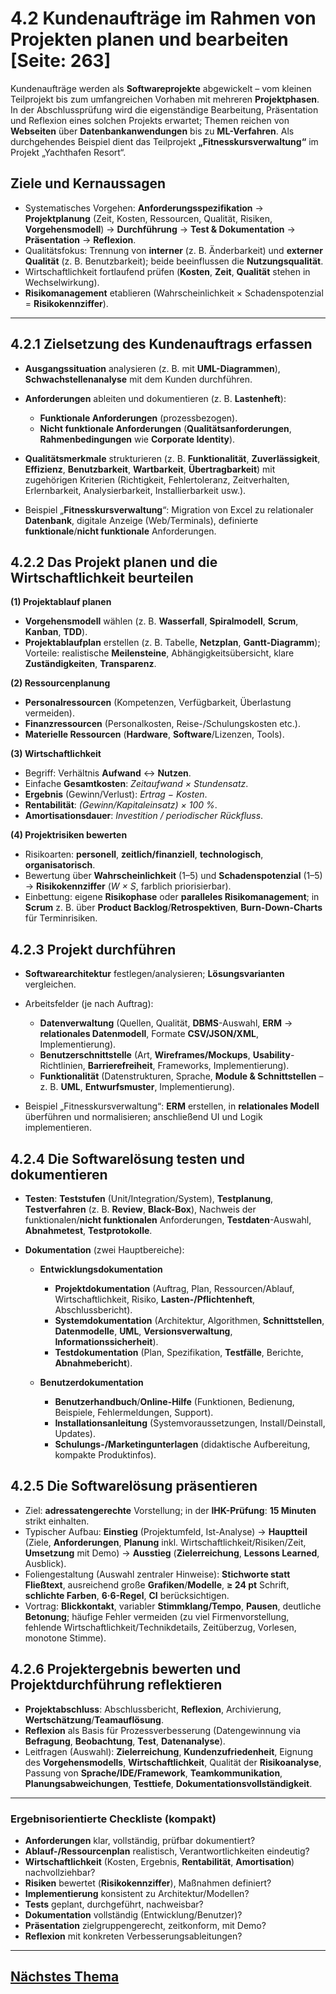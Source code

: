 # 4.2 Kundenaufträge im Rahmen von Projekten planen und bearbeiten [Seite: 263]

Kundenaufträge werden als **Softwareprojekte** abgewickelt – vom kleinen Teilprojekt bis zum umfangreichen Vorhaben mit mehreren **Projektphasen**. In der Abschlussprüfung wird die eigenständige Bearbeitung, Präsentation und Reflexion eines solchen Projekts erwartet; Themen reichen von **Webseiten** über **Datenbankanwendungen** bis zu **ML-Verfahren**. Als durchgehendes Beispiel dient das Teilprojekt **„Fitnesskursverwaltung“** im Projekt „Yachthafen Resort“. 

## Ziele und Kernaussagen

* Systematisches Vorgehen: **Anforderungsspezifikation** → **Projektplanung** (Zeit, Kosten, Ressourcen, Qualität, Risiken, **Vorgehensmodell**) → **Durchführung** → **Test & Dokumentation** → **Präsentation** → **Reflexion**.
* Qualitätsfokus: Trennung von **interner** (z. B. Änderbarkeit) und **externer Qualität** (z. B. Benutzbarkeit); beide beeinflussen die **Nutzungsqualität**.
* Wirtschaftlichkeit fortlaufend prüfen (**Kosten**, **Zeit**, **Qualität** stehen in Wechselwirkung).
* **Risikomanagement** etablieren (Wahrscheinlichkeit × Schadenspotenzial = **Risikokennziffer**).

---

## 4.2.1 Zielsetzung des Kundenauftrags erfassen

* **Ausgangssituation** analysieren (z. B. mit **UML-Diagrammen**), **Schwachstellenanalyse** mit dem Kunden durchführen.
* **Anforderungen** ableiten und dokumentieren (z. B. **Lastenheft**):

  * **Funktionale Anforderungen** (prozessbezogen).
  * **Nicht funktionale Anforderungen** (**Qualitätsanforderungen**, **Rahmenbedingungen** wie **Corporate Identity**).
* **Qualitätsmerkmale** strukturieren (z. B. **Funktionalität**, **Zuverlässigkeit**, **Effizienz**, **Benutzbarkeit**, **Wartbarkeit**, **Übertragbarkeit**) mit zugehörigen Kriterien (Richtigkeit, Fehlertoleranz, Zeitverhalten, Erlernbarkeit, Analysierbarkeit, Installierbarkeit usw.).
* Beispiel „**Fitnesskursverwaltung**“: Migration von Excel zu relationaler **Datenbank**, digitale Anzeige (Web/Terminals), definierte **funktionale**/**nicht funktionale** Anforderungen.

## 4.2.2 Das Projekt planen und die Wirtschaftlichkeit beurteilen

**(1) Projektablauf planen**

* **Vorgehensmodell** wählen (z. B. **Wasserfall**, **Spiralmodell**, **Scrum**, **Kanban**, **TDD**).
* **Projektablaufplan** erstellen (z. B. Tabelle, **Netzplan**, **Gantt-Diagramm**); Vorteile: realistische **Meilensteine**, Abhängigkeitsübersicht, klare **Zuständigkeiten**, **Transparenz**.

**(2) Ressourcenplanung**

* **Personalressourcen** (Kompetenzen, Verfügbarkeit, Überlastung vermeiden).
* **Finanzressourcen** (Personalkosten, Reise-/Schulungskosten etc.).
* **Materielle Ressourcen** (**Hardware**, **Software**/Lizenzen, Tools).

**(3) Wirtschaftlichkeit**

* Begriff: Verhältnis **Aufwand** ↔ **Nutzen**.
* Einfache **Gesamtkosten**: *Zeitaufwand × Stundensatz*.
* **Ergebnis** (Gewinn/Verlust): *Ertrag − Kosten*.
* **Rentabilität**: *(Gewinn/Kapitaleinsatz) × 100 %*.
* **Amortisationsdauer**: *Investition / periodischer Rückfluss*.

**(4) Projektrisiken bewerten**

* Risikoarten: **personell**, **zeitlich/finanziell**, **technologisch**, **organisatorisch**.
* Bewertung über **Wahrscheinlichkeit** (1–5) und **Schadenspotenzial** (1–5) → **Risikokennziffer** (*W × S*, farblich priorisierbar).
* Einbettung: eigene **Risikophase** oder **paralleles Risikomanagement**; in **Scrum** z. B. über **Product Backlog**/**Retrospektiven**, **Burn-Down-Charts** für Terminrisiken.

## 4.2.3 Projekt durchführen

* **Softwarearchitektur** festlegen/analysieren; **Lösungsvarianten** vergleichen.
* Arbeitsfelder (je nach Auftrag):

  * **Datenverwaltung** (Quellen, Qualität, **DBMS**-Auswahl, **ERM** → **relationales Datenmodell**, Formate **CSV/JSON/XML**, Implementierung).
  * **Benutzerschnittstelle** (Art, **Wireframes/Mockups**, **Usability**-Richtlinien, **Barrierefreiheit**, Frameworks, Implementierung).
  * **Funktionalität** (Datenstrukturen, Sprache, **Module & Schnittstellen** – z. B. **UML**, **Entwurfsmuster**, Implementierung).
* Beispiel „Fitnesskursverwaltung“: **ERM** erstellen, in **relationales Modell** überführen und normalisieren; anschließend UI und Logik implementieren.

## 4.2.4 Die Softwarelösung testen und dokumentieren

* **Testen**: **Teststufen** (Unit/Integration/System), **Testplanung**, **Testverfahren** (z. B. **Review**, **Black-Box**), Nachweis der funktionalen/**nicht funktionalen** Anforderungen, **Testdaten**-Auswahl, **Abnahmetest**, **Testprotokolle**.
* **Dokumentation** (zwei Hauptbereiche):

  * **Entwicklungsdokumentation**

    * **Projektdokumentation** (Auftrag, Plan, Ressourcen/Ablauf, Wirtschaftlichkeit, Risiko, **Lasten-/Pflichtenheft**, Abschlussbericht).
    * **Systemdokumentation** (Architektur, Algorithmen, **Schnittstellen**, **Datenmodelle**, **UML**, **Versionsverwaltung**, **Informationssicherheit**).
    * **Testdokumentation** (Plan, Spezifikation, **Testfälle**, Berichte, **Abnahmebericht**).
  * **Benutzerdokumentation**

    * **Benutzerhandbuch**/**Online-Hilfe** (Funktionen, Bedienung, Beispiele, Fehlermeldungen, Support).
    * **Installationsanleitung** (Systemvoraussetzungen, Install/Deinstall, Updates).
    * **Schulungs-/Marketingunterlagen** (didaktische Aufbereitung, kompakte Produktinfos).

## 4.2.5 Die Softwarelösung präsentieren

* Ziel: **adressatengerechte** Vorstellung; in der **IHK-Prüfung**: **15 Minuten** strikt einhalten.
* Typischer Aufbau: **Einstieg** (Projektumfeld, Ist-Analyse) → **Hauptteil** (Ziele, **Anforderungen**, **Planung** inkl. Wirtschaftlichkeit/Risiken/Zeit, **Umsetzung** mit Demo) → **Ausstieg** (**Zielerreichung**, **Lessons Learned**, Ausblick).
* Foliengestaltung (Auswahl zentraler Hinweise): **Stichworte statt Fließtext**, ausreichend große **Grafiken**/**Modelle**, **≥ 24 pt** Schrift, **schlichte Farben**, **6·6-Regel**, **CI** berücksichtigen.
* Vortrag: **Blickkontakt**, variabler **Stimmklang/Tempo**, **Pausen**, deutliche **Betonung**; häufige Fehler vermeiden (zu viel Firmenvorstellung, fehlende Wirtschaftlichkeit/Technikdetails, Zeitüberzug, Vorlesen, monotone Stimme).

## 4.2.6 Projektergebnis bewerten und Projektdurchführung reflektieren

* **Projektabschluss**: Abschlussbericht, **Reflexion**, Archivierung, **Wertschätzung**/**Teamauflösung**.
* **Reflexion** als Basis für Prozessverbesserung (Datengewinnung via **Befragung**, **Beobachtung**, **Test**, **Datenanalyse**).
* Leitfragen (Auswahl): **Zielerreichung**, **Kundenzufriedenheit**, Eignung des **Vorgehensmodells**, **Wirtschaftlichkeit**, Qualität der **Risikoanalyse**, Passung von **Sprache/IDE/Framework**, **Teamkommunikation**, **Planungsabweichungen**, **Testtiefe**, **Dokumentationsvollständigkeit**.

---

### Ergebnisorientierte Checkliste (kompakt)

* **Anforderungen** klar, vollständig, prüfbar dokumentiert?
* **Ablauf-/Ressourcenplan** realistisch, Verantwortlichkeiten eindeutig?
* **Wirtschaftlichkeit** (Kosten, Ergebnis, **Rentabilität**, **Amortisation**) nachvollziehbar?
* **Risiken** bewertet (**Risikokennziffer**), Maßnahmen definiert?
* **Implementierung** konsistent zu Architektur/Modellen?
* **Tests** geplant, durchgeführt, nachweisbar?
* **Dokumentation** vollständig (Entwicklung/Benutzer)?
* **Präsentation** zielgruppengerecht, zeitkonform, mit Demo?
* **Reflexion** mit konkreten Verbesserungsableitungen?
---

## [Nächstes Thema](./4.2.1_Zielsetzung_des_Kundenauftrags_erfassen.md)